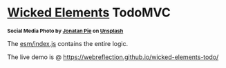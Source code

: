 # [Wicked Elements](https://github.com/WebReflection/wicked-elements) TodoMVC

<sup>**Social Media Photo by [Jonatan Pie](https://unsplash.com/@r3dmax) on [Unsplash](https://unsplash.com/)**</sup>

The [esm/index.js](esm/index.js) contains the entire logic.

The live demo is @ https://webreflection.github.io/wicked-elements-todo/
